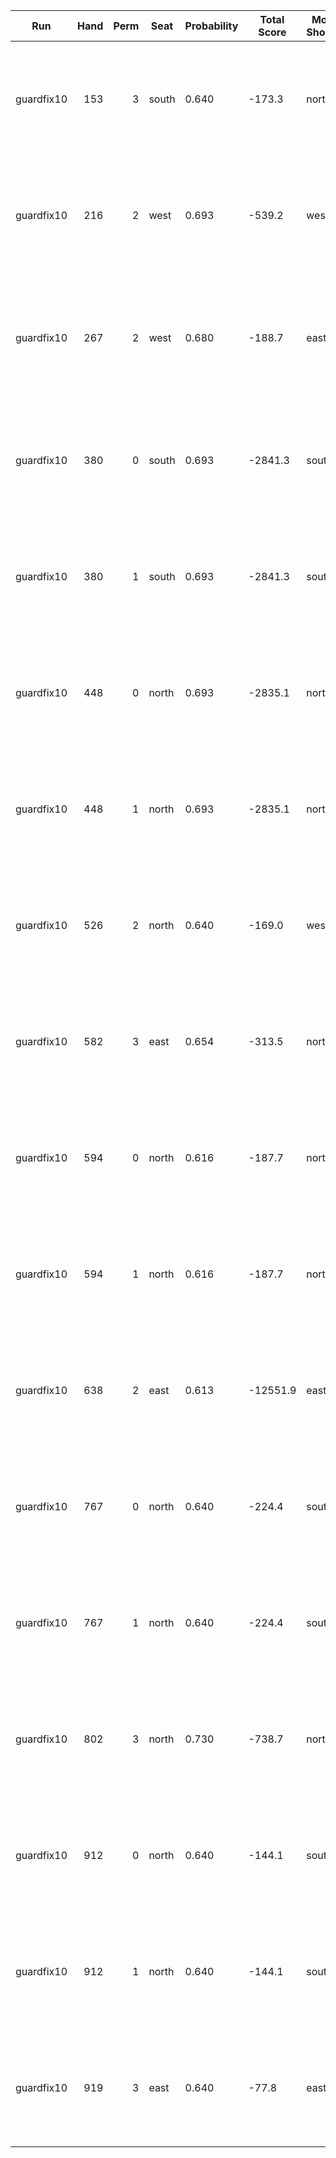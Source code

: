 | Run | Hand | Perm | Seat | Probability | Total Score | Moon Shooter | Variant | Seat Points | Passed Cards |
| --- | ---: | ---: | --- | --- | --- | --- | --- | ---: | --- |
| guardfix10 | 153 | 3 | south | 0.640 | -173.3 | north | inverted | 0 | ["rank: Two, suit: Hearts", "rank: Three, suit: Hearts", "rank: Ten, suit: Hearts"] |
| guardfix10 | 216 | 2 | west | 0.693 | -539.2 | west | inverted | 26 | ["rank: Seven, suit: Hearts", "rank: Ten, suit: Hearts", "rank: Three, suit: Diamonds"] |
| guardfix10 | 267 | 2 | west | 0.680 | -188.7 | east | inverted | 0 | ["rank: Three, suit: Hearts", "rank: Ten, suit: Hearts", "rank: Queen, suit: Clubs"] |
| guardfix10 | 380 | 0 | south | 0.693 | -2841.3 | south | inverted | 26 | ["rank: Three, suit: Hearts", "rank: Nine, suit: Hearts", "rank: Two, suit: Diamonds"] |
| guardfix10 | 380 | 1 | south | 0.693 | -2841.3 | south | inverted | 26 | ["rank: Three, suit: Hearts", "rank: Nine, suit: Hearts", "rank: Two, suit: Diamonds"] |
| guardfix10 | 448 | 0 | north | 0.693 | -2835.1 | north | inverted | 26 | ["rank: Three, suit: Hearts", "rank: Nine, suit: Hearts", "rank: Two, suit: Diamonds"] |
| guardfix10 | 448 | 1 | north | 0.693 | -2835.1 | north | inverted | 26 | ["rank: Three, suit: Hearts", "rank: Nine, suit: Hearts", "rank: Two, suit: Diamonds"] |
| guardfix10 | 526 | 2 | north | 0.640 | -169.0 | west | inverted | 0 | ["rank: Three, suit: Hearts", "rank: Five, suit: Hearts", "rank: Jack, suit: Hearts"] |
| guardfix10 | 582 | 3 | east | 0.654 | -313.5 | north | inverted | 0 | ["rank: Jack, suit: Hearts", "rank: Ten, suit: Spades", "rank: Two, suit: Diamonds"] |
| guardfix10 | 594 | 0 | north | 0.616 | -187.7 | north | inverted | 26 | ["rank: Three, suit: Hearts", "rank: Five, suit: Hearts", "rank: Six, suit: Hearts"] |
| guardfix10 | 594 | 1 | north | 0.616 | -187.7 | north | inverted | 26 | ["rank: Three, suit: Hearts", "rank: Five, suit: Hearts", "rank: Six, suit: Hearts"] |
| guardfix10 | 638 | 2 | east | 0.613 | -12551.9 | east | inverted | 26 | ["rank: King, suit: Diamonds", "rank: Three, suit: Spades", "rank: Five, suit: Spades"] |
| guardfix10 | 767 | 0 | north | 0.640 | -224.4 | south | inverted | 0 | ["rank: Five, suit: Hearts", "rank: Four, suit: Hearts", "rank: Three, suit: Hearts"] |
| guardfix10 | 767 | 1 | north | 0.640 | -224.4 | south | inverted | 0 | ["rank: Five, suit: Hearts", "rank: Four, suit: Hearts", "rank: Three, suit: Hearts"] |
| guardfix10 | 802 | 3 | north | 0.730 | -738.7 | north | inverted | 26 | ["rank: Four, suit: Hearts", "rank: Five, suit: Hearts", "rank: Nine, suit: Hearts"] |
| guardfix10 | 912 | 0 | north | 0.640 | -144.1 | south | inverted | 0 | ["rank: Three, suit: Hearts", "rank: Four, suit: Hearts", "rank: Ten, suit: Hearts"] |
| guardfix10 | 912 | 1 | north | 0.640 | -144.1 | south | inverted | 0 | ["rank: Three, suit: Hearts", "rank: Four, suit: Hearts", "rank: Ten, suit: Hearts"] |
| guardfix10 | 919 | 3 | east | 0.640 | -77.8 | east | inverted | 26 | ["rank: Three, suit: Hearts", "rank: Five, suit: Hearts", "rank: Seven, suit: Hearts"] |
